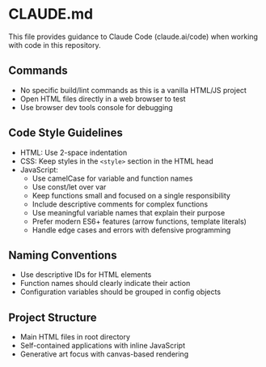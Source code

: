 # CLAUDE.md

This file provides guidance to Claude Code (claude.ai/code) when working with code in this repository.

## Commands
- No specific build/lint commands as this is a vanilla HTML/JS project
- Open HTML files directly in a web browser to test
- Use browser dev tools console for debugging

## Code Style Guidelines
- HTML: Use 2-space indentation
- CSS: Keep styles in the `<style>` section in the HTML head
- JavaScript:
  - Use camelCase for variable and function names
  - Use const/let over var
  - Keep functions small and focused on a single responsibility
  - Include descriptive comments for complex functions
  - Use meaningful variable names that explain their purpose
  - Prefer modern ES6+ features (arrow functions, template literals)
  - Handle edge cases and errors with defensive programming

## Naming Conventions
- Use descriptive IDs for HTML elements
- Function names should clearly indicate their action
- Configuration variables should be grouped in config objects

## Project Structure
- Main HTML files in root directory
- Self-contained applications with inline JavaScript
- Generative art focus with canvas-based rendering